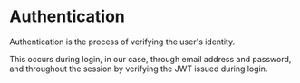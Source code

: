 # Authentication


Authentication is the process of verifying the user's identity.

This occurs during login, in our case, through email address and password, and throughout the session by verifying the JWT issued during login.